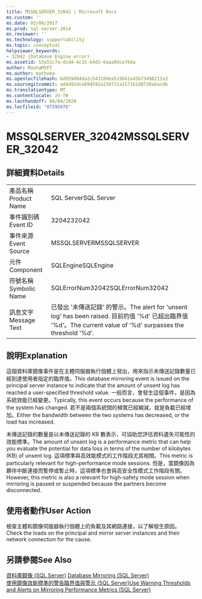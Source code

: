 ```yaml
---
title: MSSQLSERVER_32042 | Microsoft Docs
ms.custom: ''
ms.date: 03/08/2017
ms.prod: sql-server-2014
ms.reviewer: ''
ms.technology: supportability
ms.topic: conceptual
helpviewer_keywords:
- 32042 (Database Engine error)
ms.assetid: 53a51c7a-dcd4-4c15-b4d2-6aaa9dce76da
author: MashaMSFT
ms.author: mathoma
ms.openlocfilehash: bd959d84da2c54310dea5156b1a45b73490211a3
ms.sourcegitcommit: ad4d92dce894592a259721a1571b1d8736abacdb
ms.translationtype: MT
ms.contentlocale: zh-TW
ms.lasthandoff: 08/04/2020
ms.locfileid: "87595076"
---
```

# <a name="mssqlserver_32042"></a><span data-ttu-id="38895-102">MSSQLSERVER_32042</span><span class="sxs-lookup"><span data-stu-id="38895-102">MSSQLSERVER_32042</span></span>
    
## <a name="details"></a><span data-ttu-id="38895-103">詳細資料</span><span class="sxs-lookup"><span data-stu-id="38895-103">Details</span></span>  
  
|||  
|-|-|  
|<span data-ttu-id="38895-104">產品名稱</span><span class="sxs-lookup"><span data-stu-id="38895-104">Product Name</span></span>|<span data-ttu-id="38895-105">SQL Server</span><span class="sxs-lookup"><span data-stu-id="38895-105">SQL Server</span></span>|  
|<span data-ttu-id="38895-106">事件識別碼</span><span class="sxs-lookup"><span data-stu-id="38895-106">Event ID</span></span>|<span data-ttu-id="38895-107">32042</span><span class="sxs-lookup"><span data-stu-id="38895-107">32042</span></span>|  
|<span data-ttu-id="38895-108">事件來源</span><span class="sxs-lookup"><span data-stu-id="38895-108">Event Source</span></span>|<span data-ttu-id="38895-109">MSSQLSERVER</span><span class="sxs-lookup"><span data-stu-id="38895-109">MSSQLSERVER</span></span>|  
|<span data-ttu-id="38895-110">元件</span><span class="sxs-lookup"><span data-stu-id="38895-110">Component</span></span>|<span data-ttu-id="38895-111">SQLEngine</span><span class="sxs-lookup"><span data-stu-id="38895-111">SQLEngine</span></span>|  
|<span data-ttu-id="38895-112">符號名稱</span><span class="sxs-lookup"><span data-stu-id="38895-112">Symbolic Name</span></span>|<span data-ttu-id="38895-113">SQLErrorNum32042</span><span class="sxs-lookup"><span data-stu-id="38895-113">SQLErrorNum32042</span></span>|  
|<span data-ttu-id="38895-114">訊息文字</span><span class="sxs-lookup"><span data-stu-id="38895-114">Message Text</span></span>|<span data-ttu-id="38895-115">已發出 '未傳送記錄' 的警示。</span><span class="sxs-lookup"><span data-stu-id="38895-115">The alert for 'unsent log' has been raised.</span></span> <span data-ttu-id="38895-116">目前的值 '%d' 已超出臨界值 '%d'。</span><span class="sxs-lookup"><span data-stu-id="38895-116">The current value of '%d' surpasses the threshold '%d'.</span></span>|  
  
## <a name="explanation"></a><span data-ttu-id="38895-117">說明</span><span class="sxs-lookup"><span data-stu-id="38895-117">Explanation</span></span>  
 <span data-ttu-id="38895-118">這個資料庫鏡像事件是在主體伺服器執行個體上發出，用來指示未傳送記錄數量已經到達使用者指定的臨界值。</span><span class="sxs-lookup"><span data-stu-id="38895-118">This database mirroring event is issued on the principal server instance to indicate that the amount of unsent log has reached a user-specified threshold value.</span></span> <span data-ttu-id="38895-119">一般而言，會發生這個事件，是因為系統效能已經變更。</span><span class="sxs-lookup"><span data-stu-id="38895-119">Typically, this event occurs because the performance of the system has changed.</span></span> <span data-ttu-id="38895-120">若不是兩個系統間的頻寬已經縮減，就是負載已經增加。</span><span class="sxs-lookup"><span data-stu-id="38895-120">Either the bandwidth between the two systems has decreased, or the load has increased.</span></span>  
  
 <span data-ttu-id="38895-121">未傳送記錄的數量是以未傳送記錄的 KB 數表示，可協助您評估資料遺失可能性的效能標準。</span><span class="sxs-lookup"><span data-stu-id="38895-121">The amount of unsent log is a performance metric that can help you evaluate the potential for data loss in terms of the number of kilobytes (KB) of unsent log.</span></span> <span data-ttu-id="38895-122">這項標準與高效能模式的工作階段尤其相關。</span><span class="sxs-lookup"><span data-stu-id="38895-122">This metric is particularly relevant for high-performance mode sessions.</span></span> <span data-ttu-id="38895-123">但是，當鏡像因為夥伴中斷連接而暫停或暫止時，這項標準也會與高安全性模式工作階段有關。</span><span class="sxs-lookup"><span data-stu-id="38895-123">However, this metric is also a relevant for high-safety mode session when mirroring is paused or suspended because the partners become disconnected.</span></span>  
  
## <a name="user-action"></a><span data-ttu-id="38895-124">使用者動作</span><span class="sxs-lookup"><span data-stu-id="38895-124">User Action</span></span>  
 <span data-ttu-id="38895-125">檢查主體和鏡像伺服器執行個體上的負載及其網路連接，以了解發生原因。</span><span class="sxs-lookup"><span data-stu-id="38895-125">Check the loads on the principal and mirror server instances and their network connection for the cause.</span></span>  
  
## <a name="see-also"></a><span data-ttu-id="38895-126">另請參閱</span><span class="sxs-lookup"><span data-stu-id="38895-126">See Also</span></span>  
 <span data-ttu-id="38895-127">[資料庫鏡像 &#40;SQL Server&#41;](../../database-engine/database-mirroring/database-mirroring-sql-server.md) </span><span class="sxs-lookup"><span data-stu-id="38895-127">[Database Mirroring &#40;SQL Server&#41;](../../database-engine/database-mirroring/database-mirroring-sql-server.md) </span></span>  
 [<span data-ttu-id="38895-128">使用鏡像效能標準的警告臨界值與警示 &#40;SQL Server&#41;</span><span class="sxs-lookup"><span data-stu-id="38895-128">Use Warning Thresholds and Alerts on Mirroring Performance Metrics &#40;SQL Server&#41;</span></span>](../../database-engine/database-mirroring/use-warning-thresholds-and-alerts-on-mirroring-performance-metrics-sql-server.md)  
  
  
